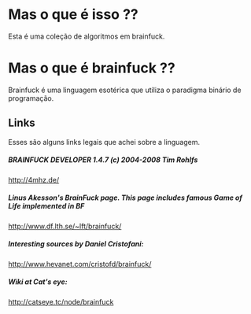 # Mas o que é isso ??
Esta é uma coleção de algoritmos em brainfuck.
# Mas o que é brainfuck ??
Brainfuck é uma linguagem esotérica que utiliza o paradigma binário de programação.
## Links
Esses são alguns links legais que achei sobre a linguagem.
##### BRAINFUCK DEVELOPER 1.4.7 (c) 2004-2008 Tim Rohlfs
http://4mhz.de/
##### Linus Akesson's BrainFuck page. This page includes famous Game of Life implemented in BF
http://www.df.lth.se/~lft/brainfuck/
##### Interesting sources by Daniel Cristofani:
http://www.hevanet.com/cristofd/brainfuck/
##### Wiki at Cat's eye:
http://catseye.tc/node/brainfuck
